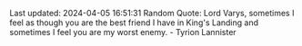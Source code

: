 Last updated: 2024-04-05 16:51:31
Random Quote: Lord Varys, sometimes I feel as though you are the best friend I have in King's Landing and sometimes I feel you are my worst enemy.  -  Tyrion Lannister